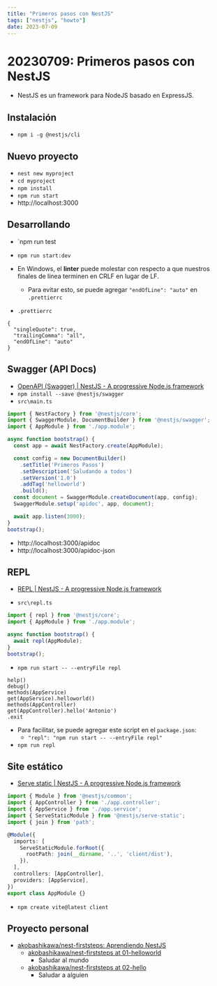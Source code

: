 ```yaml
---
title: "Primeros pasos con NestJS"
tags: ["nestjs", "howto"]
date: 2023-07-09
---
```

# 20230709: Primeros pasos con NestJS

<TagsLinks />

- NestJS es un framework para NodeJS basado en ExpressJS.

## Instalación

- `npm i -g @nestjs/cli`

## Nuevo proyecto

- `nest new myproject`
- `cd myproject`
- `npm install`
- `npm run start`
- http://localhost:3000

## Desarrollando

- `npm run test
- `npm run start:dev`
- En Windows, el **linter** puede molestar con respecto a que nuestros finales de línea terminen en CRLF en lugar de LF.
	- Para evitar esto, se puede agregar `"endOfLine": "auto"` en  `.prettierrc`

- `.prettierrc`
```
{
  "singleQuote": true,
  "trailingComma": "all",
  "endOfLine": "auto"
}
```

## Swagger (API Docs)

- [OpenAPI (Swagger) | NestJS - A progressive Node.js framework](https://docs.nestjs.com/openapi/introduction)
- `npm install --save @nestjs/swagger`
- `src\main.ts`

```ts
import { NestFactory } from '@nestjs/core';
import { SwaggerModule, DocumentBuilder } from '@nestjs/swagger';
import { AppModule } from './app.module';

async function bootstrap() {
  const app = await NestFactory.create(AppModule);

  const config = new DocumentBuilder()
    .setTitle('Primeros Pasos')
    .setDescription('Saludando a todos')
    .setVersion('1.0')
    .addTag('helloworld')
    .build();
  const document = SwaggerModule.createDocument(app, config);
  SwaggerModule.setup('apidoc', app, document);

  await app.listen(3000);
}
bootstrap();
```

- http://localhost:3000/apidoc
- http://localhost:3000/apidoc-json

## REPL

- [REPL | NestJS - A progressive Node.js framework](https://docs.nestjs.com/recipes/repl)

- `src\repl.ts`
```ts
import { repl } from '@nestjs/core';
import { AppModule } from './app.module';

async function bootstrap() {
  await repl(AppModule);
}
bootstrap();
```

- `npm run start -- --entryFile repl`

```
help()
debug()
methods(AppService)
get(AppService).helloworld()
methods(AppController)
get(AppController).hello('Antonio')
.exit
```

- Para facilitar, se puede agregar este script en el `package.json`:
	- `"repl": "npm run start -- --entryFile repl"`
- `npm run repl`

## Site estático

- [Serve static | NestJS - A progressive Node.js framework](https://docs.nestjs.com/recipes/serve-static)

```ts
import { Module } from '@nestjs/common';
import { AppController } from './app.controller';
import { AppService } from './app.service';
import { ServeStaticModule } from '@nestjs/serve-static';
import { join } from 'path';

@Module({
  imports: [
    ServeStaticModule.forRoot({
      rootPath: join(__dirname, '..', 'client/dist'),
    }),
  ],
  controllers: [AppController],
  providers: [AppService],
})
export class AppModule {}

```

- `npm create vite@latest client`

## Proyecto personal

- [akobashikawa/nest-firststeps: Aprendiendo NestJS](https://github.com/akobashikawa/nest-firststeps)
	- [akobashikawa/nest-firststeps at 01-helloworld](https://github.com/akobashikawa/nest-firststeps/tree/01-helloworld)
		- Saludar al mundo
	- [akobashikawa/nest-firststeps at 02-hello](https://github.com/akobashikawa/nest-firststeps/tree/02-hello)
		- Saludar a alguien